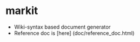 markit
======

* Wiki-syntax based document generator
* Reference doc is [here] (doc/reference_doc.html)


